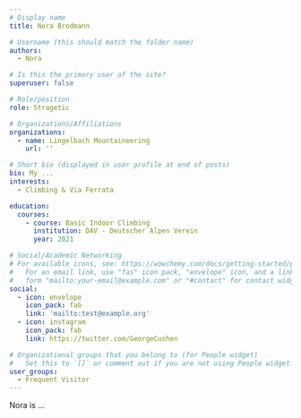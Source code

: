 ```yaml
---
# Display name
title: Nora Brodmann

# Username (this should match the folder name)
authors:
  - Nora

# Is this the primary user of the site?
superuser: false

# Role/position
role: Stragetic

# Organizations/Affiliations
organizations:
  - name: Lingelbach Mountaineering
    url: ''

# Short bio (displayed in user profile at end of posts)
bio: My ...
interests:
  - Climbing & Via Ferrata

education:
  courses:
    - course: Basic Indoor Climbing 
      institution: DAV - Deutscher Alpen Verein
      year: 2021

# Social/Academic Networking
# For available icons, see: https://wowchemy.com/docs/getting-started/page-builder/#icons
#   For an email link, use "fas" icon pack, "envelope" icon, and a link in the
#   form "mailto:your-email@example.com" or "#contact" for contact widget.
social:
  - icon: envelope
    icon_pack: fab
    link: 'mailto:test@example.org'
  - icon: instagram
    icon_pack: fab
    link: https://twitter.com/GeorgeCushen

# Organizational groups that you belong to (for People widget)
#   Set this to `[]` or comment out if you are not using People widget.
user_groups:
  - Frequent Visitor
---
```

Nora is ...